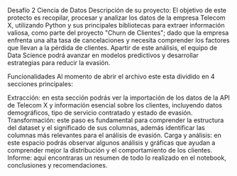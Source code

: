 Desafío 2 Ciencia de Datos
Descripción de su proyecto:
El objetivo de este protecto es recopilar, procesar y analizar los datos de la empresa Telecom X, utilizando Python y sus principales bibliotecas para extraer información valiosa, como parte del proyecto "Churn de Clientes"; dado que la empresa enfrenta una alta tasa de cancelaciones y necesita comprender los factores que llevan a la pérdida de clientes. Apartir de este análisis, el equipo de Data Science podrá avanzar en modelos predictivos y desarrollar estrategias para reducir la evasión.

Funcionalidades
Al momento de abrir el archivo este esta dividido en 4 secciones principales:

Extracción: en esta sección podrás ver la importación de los datos de la API de Telecom X y información esencial sobre los clientes, incluyendo datos demográficos, tipo de servicio contratado y estado de evasión.
Transformación: este paso es fundamental para comprender la estructura del dataset y el significado de sus columnas, además identificar las columnas más relevantes para el análisis de evasión.
Carga y análisis: en este espacio podrás observar algunos análisis y gráficas que ayudan a comprender mejor la distribución y el comportamiento de los clientes.
Informe: aquí encontraras un resumen de todo lo realizado en el notebook, conclusiones y recomendaciones.
